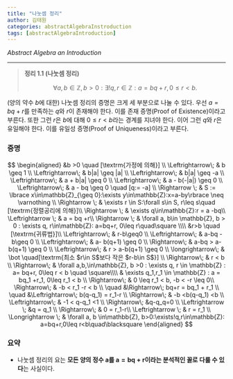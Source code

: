 ```yaml
---
title: "나눗셈 정리"
author: 김태원
categories: abstractAlgebraInstroduction
tags: [abstractAlgebraIntroduction]
---
```


*Abstract Algebra an Introduction*

---

> **정리 1.1 (나눗셈 정리)**
> 
> $$
> \forall a, b \in \mathbb{Z}, b > 0 : \exists! q, r \in \mathbb{Z} :
> a = bq + r, 0\leq r < b.
> $$

(양의 약수 $b$에 대한) 나눗셈 정리의 증명은 크게 세 부분으로 나눌 수 있다. 
우선 $a = bq + r$를 만족하는 $q$와 $r$이 존재해야 한다.
이를 존재 증명(Proof of Existence)이라고 부른다. 또한 그런 $r$은
$b$에 대해 $0\leq r \lt b$라는 경계를 지녀야 한다. 
이어 그런 $q$와 $r$은
유일해야 한다. 이를 유일성 증명(Proof of Uniqueness)이라고 부른다. 

### 증명 

$$
\begin{aligned}
&b >0 \quad [\textrm{가정에 의해}] \\
\Leftrightarrow\; & b \geq 1 \\
\Leftrightarrow\; & b|a| \geq |a| \\
\Leftrightarrow\; & b|a| \geq -a \\
\Leftrightarrow\; & a + b|a| \geq 0 \\
\Leftrightarrow\; & a - b(-|a|) \geq 0 \\
\Leftrightarrow\; & a - bq \geq 0 \quad [q:= -a] \\
\Rightarrow \; & S := 
    \lbrace x\in\mathbb{Z}_{\geq 0}:\exists y\in\mathbb{Z}:x=a-by\rbrace
    \neq \varnothing \\
\Rightarrow \; & \exists r \in S:\forall s\in S, r\leq s\quad
[\textrm{정렬공리에 의해}]\\
\Rightarrow \; & \exists q\in\mathbb{Z}:r = a -bq\\
\Leftrightarrow \; & a = bq +r\\
\Rightarrow \; & \forall a, b\in \mathbb{Z}, b > 0 : \exists q, r\in\mathbb{Z}:
a=bq+r, 0\leq r\quad\square \\\\
&r>b \quad [\textrm{귀류법}]\\
\Leftrightarrow\; & r-b\geq0 \\
\Leftrightarrow\; & a-bq -b\geq 0 \\
\Leftrightarrow\; & a- b(q+1) \geq 0 \\
\Rightarrow\; & a-bq > a-b(q+1) \geq 0 \\
\Leftrightarrow\; & r > a-b(q+1) \geq 0 \\
\longrightarrow\; & \bot \quad[\textrm{최소 $r\in S$보다 작은 $r-b\in S$}] \\
\Rightarrow\; & r < b \\
\Rightarrow\; & \forall a,b,\in\mathbb{Z}, b >0 : \exists q, r \in \mathbb{Z} :
a= bq+r, 0\leq r < b \quad \square\\\\
& \exists q_1,r_1 \in \mathbb{Z} : a = bq_1 +r_1, 0\leq r_1 < b \\
\Rightarrow\; & 0 \leq r_1 < b, -b < -r \leq 0\\
\Rightarrow\; & -b < r_1 -r < b \\
\quad &\Rightarrow\;  bq+r = bq_1 + r_1 \\
\quad &\Leftrightarrow\; b(q-q_1) = r_1-r \\
\Rightarrow\; & -b <b(q-q_1) <b \\
\Leftrightarrow\; & -1 < q-q_1 <1 \\
\Rightarrow\; &q-q_q=0 \\
\Leftrightarrow \; &q = q_1 \\
\Rightarrow\; & 0 = r_1-r\\
\Leftrightarrow \; & r = r_1 \\
\Longrightarrow \; & \forall a, b \in\mathbb{Z}, b>0:\exists!q,r\in\mathbb{Z}:
a=bq+r,0\leq r<b\quad\blacksquare
\end{aligned}
$$

### 요약

- 나눗셈 정리의 요는 **모든 양의 정수 $\mathbf{a}$를 $\mathbf{a=bq+r}$이라는
분석적인 꼴로 다룰 수 있다**는 사실이다.
